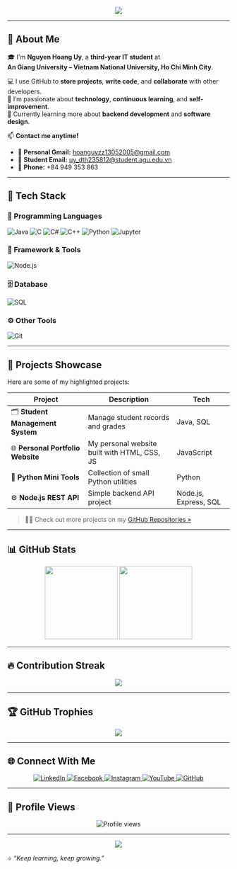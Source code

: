 <!-- Banner -->
<p align="center">
  <img src="https://capsule-render.vercel.app/api?type=waving&color=gradient&height=200&section=header&text=Nguyen%20Hoang%20Uy%20👨‍💻&fontSize=40&fontAlignY=35&desc=IT%20Student%20|%20Developer%20|%20Tech%20Enthusiast&descAlignY=55&animation=twinkling" />
</p>

---

## 👋 About Me

🎓 I'm **Nguyen Hoang Uy**, a **third-year IT student** at  
**An Giang University – Vietnam National University, Ho Chi Minh City**.  

💻 I use GitHub to **store projects**, **write code**, and **collaborate** with other developers.  
🚀 I’m passionate about **technology**, **continuous learning**, and **self-improvement**.  
🌱 Currently learning more about **backend development** and **software design**.  

📫 **Contact me anytime!**  
- 📧 **Personal Gmail:** [hoanguyzz13052005@gmail.com](mailto:hoanguyzz13052005@gmail.com)  
- 📧 **Student Email:** [uy_dth235812@student.agu.edu.vn](mailto:uy_dth235812@student.agu.edu.vn)  
- 📱 **Phone:** +84 949 353 863  

---

## 🧠 Tech Stack

### 💬 Programming Languages
![Java](https://img.shields.io/badge/Java-ED8B00?style=for-the-badge&logo=openjdk&logoColor=white)
![C](https://img.shields.io/badge/C-A8B9CC?style=for-the-badge&logo=c&logoColor=black)
![C#](https://img.shields.io/badge/C%23-239120?style=for-the-badge&logo=csharp&logoColor=white)
![C++](https://img.shields.io/badge/C++-00599C?style=for-the-badge&logo=cplusplus&logoColor=white)
![Python](https://img.shields.io/badge/Python-3776AB?style=for-the-badge&logo=python&logoColor=white)
![Jupyter](https://img.shields.io/badge/Jupyter-F37626?style=for-the-badge&logo=jupyter&logoColor=white)

### 🧩 Framework & Tools
![Node.js](https://img.shields.io/badge/Node.js-339933?style=for-the-badge&logo=nodedotjs&logoColor=white)

### 🗄️ Database
![SQL](https://img.shields.io/badge/SQL-003B57?style=for-the-badge&logo=database&logoColor=white)

### ⚙️ Other Tools
![Git](https://img.shields.io/badge/Git-F05032?style=for-the-badge&logo=git&logoColor=white)

---

## 🧰 Projects Showcase

Here are some of my highlighted projects:

| Project | Description | Tech |
|----------|--------------|------|
| 🗂️ **Student Management System** | Manage student records and grades | Java, SQL |
| 🌐 **Personal Portfolio Website** | My personal website built with HTML, CSS, JS | JavaScript |
| 🧮 **Python Mini Tools** | Collection of small Python utilities | Python |
| ⚙️ **Node.js REST API** | Simple backend API project | Node.js, Express, SQL |

> 🧑‍💻 Check out more projects on my [GitHub Repositories »](https://github.com/DTH235812-NHoangUy?tab=repositories)

---

## 📊 GitHub Stats

<p align="center">
  <img src="https://github-readme-stats.vercel.app/api?username=DTH235812-NHoangUy&show_icons=true&theme=tokyonight" height="165"/>
  <img src="https://github-readme-stats.vercel.app/api/top-langs/?username=DTH235812-NHoangUy&layout=compact&theme=tokyonight" height="165"/>
</p>

---

## 🔥 Contribution Streak

<p align="center">
  <img src="https://streak-stats.demolab.com?user=DTH235812-NHoangUy&theme=tokyonight&hide_border=false" />
</p>

---

## 🏆 GitHub Trophies

<p align="center">
  <img src="https://github-profile-trophy.vercel.app/?username=DTH235812-NHoangUy&theme=onedark&no-frame=true&row=1&column=7" />
</p>

---

## 🌐 Connect With Me

<p align="center">
  <a href="https://www.linkedin.com/in/nguyen-hoang-uy-22410038b/" target="_blank">
    <img src="https://img.shields.io/badge/LinkedIn-0077B5?style=for-the-badge&logo=linkedin&logoColor=white" alt="LinkedIn"/>
  </a>
  <a href="https://www.facebook.com/hoanguy1305dev" target="_blank">
    <img src="https://img.shields.io/badge/Facebook-1877F2?style=for-the-badge&logo=facebook&logoColor=white" alt="Facebook"/>
  </a>
  <a href="https://www.instagram.com/hoanguy1305dev/" target="_blank">
    <img src="https://img.shields.io/badge/Instagram-E4405F?style=for-the-badge&logo=instagram&logoColor=white" alt="Instagram"/>
  </a>
  <a href="https://www.youtube.com/@nguyen_hoang_uy" target="_blank">
    <img src="https://img.shields.io/badge/YouTube-FF0000?style=for-the-badge&logo=youtube&logoColor=white" alt="YouTube"/>
  </a>
  <a href="https://github.com/DTH235812-NHoangUy" target="_blank">
    <img src="https://img.shields.io/badge/GitHub-100000?style=for-the-badge&logo=github&logoColor=white" alt="GitHub"/>
  </a>
</p>

---

## 👀 Profile Views
<p align="center">
  <img src="https://komarev.com/ghpvc/?username=DTH235812-NHoangUy&style=for-the-badge&color=brightgreen" alt="Profile views"/>
</p>

---

<p align="center">
  <img src="https://capsule-render.vercel.app/api?type=waving&color=gradient&height=120&section=footer" />
</p>

⭐ *“Keep learning, keep growing.”*
